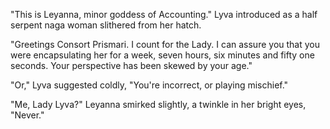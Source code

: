 "This is Leyanna,  minor goddess of Accounting." Lyva introduced as a half serpent naga woman slithered from her hatch.   

"Greetings Consort Prismari. I count for the Lady. I can assure you that you were encapsulating her for a week, seven hours, six minutes and fifty one seconds. Your perspective has been skewed by your age."    

"Or," Lyva suggested coldly, "You're incorrect, or playing mischief."    

"Me, Lady Lyva?" Leyanna smirked slightly, a twinkle in her bright eyes, "Never."